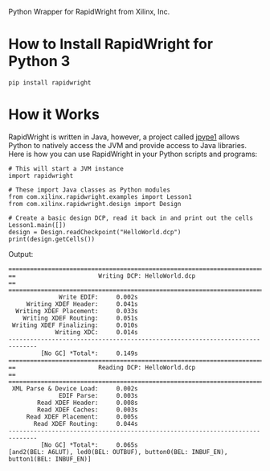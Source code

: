 Python Wrapper for RapidWright from Xilinx, Inc.

# How to Install RapidWright for Python 3
```
pip install rapidwright
```

# How it Works
RapidWright is written in Java, however, a project called [jpype1](https://github.com/jpype-project/jpype) allows Python to natively access the JVM and provide access to Java libraries.  Here is how you can use RapidWright in your Python scripts and programs:
```
# This will start a JVM instance 
import rapidwright

# These import Java classes as Python modules
from com.xilinx.rapidwright.examples import Lesson1
from com.xilinx.rapidwright.design import Design

# Create a basic design DCP, read it back in and print out the cells
Lesson1.main([])
design = Design.readCheckpoint("HelloWorld.dcp")
print(design.getCells())
```

Output:
```
==============================================================================
==                       Writing DCP: HelloWorld.dcp                        ==
==============================================================================
              Write EDIF:     0.002s
     Writing XDEF Header:     0.041s
  Writing XDEF Placement:     0.033s
    Writing XDEF Routing:     0.051s
 Writing XDEF Finalizing:     0.010s
             Writing XDC:     0.014s
------------------------------------------------------------------------------
         [No GC] *Total*:     0.149s
==============================================================================
==                       Reading DCP: HelloWorld.dcp                        ==
==============================================================================
 XML Parse & Device Load:     0.002s
              EDIF Parse:     0.003s
        Read XDEF Header:     0.008s
        Read XDEF Caches:     0.003s
     Read XDEF Placement:     0.005s
       Read XDEF Routing:     0.044s
------------------------------------------------------------------------------
         [No GC] *Total*:     0.065s
[and2(BEL: A6LUT), led0(BEL: OUTBUF), button0(BEL: INBUF_EN), button1(BEL: INBUF_EN)]

```